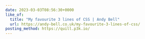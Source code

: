 ```yaml
---
date: 2023-03-03T08:56:30+0000
like_of:
  title: "My favourite 3 lines of CSS | Andy Bell"
  url: https://andy-bell.co.uk/my-favourite-3-lines-of-css/
posting_method: https://quill.p3k.io/
---
```

